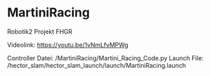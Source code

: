 # MartiniRacing
Robotik2 Projekt FHGR

Videolink:
https://youtu.be/1vNmLfvMPWg

Controller Datei: /MartiniRacing/Martini_Racing_Code.py
Launch File: /hector_slam/hector_slam_launch/launch/MartiniRacing.launch
